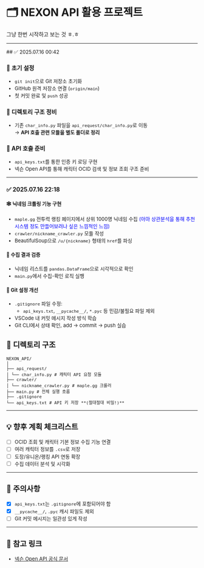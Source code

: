 # 🗂️ NEXON API 활용 프로젝트

그냥 한번 시작하고 보는 것 ㅎ.ㅎ

---
<div style = "font-size: 13px">
## ✅ 2025.07.16 00:42

### 🔧 초기 설정

- `git init`으로 Git 저장소 초기화
- GitHub 원격 저장소 연결 (`origin/main`)
- 첫 커밋 완료 및 `push` 성공

### 📁 디렉토리 구조 정비

- 기존 `char_info.py` 파일을 `api_request/char_info.py`로 이동  
  → **API 호출 관련 모듈을 별도 폴더로 정리**

### 📡 API 호출 준비

- `api_keys.txt`를 통한 인증 키 로딩 구현
- 넥슨 Open API를 통해 캐릭터 OCID 검색 및 정보 조회 구조 준비

---
### ✅ 2025.07.16 22:18

#### 🕸️ 닉네임 크롤링 기능 구현
- `maple.gg` 전투력 랭킹 페이지에서 상위 1000명 닉네임 수집 <span style="color:blue">(아마 상관분석을 통해 추천시스템 정도 만들어보려나 싶은 느낌적인 느낌)</span>
- `crawler/nickname_crawler.py` 모듈 작성
- BeautifulSoup으로 `/u/{nickname}` 형태의 `href`를 파싱

#### 🧪 수집 결과 검증
- 닉네임 리스트를 `pandas.DataFrame`으로 시각적으로 확인
- `main.py`에서 수집-확인 로직 실행

#### 🔧 Git 설정 개선
- `.gitignore` 파일 수정:
  - `api_keys.txt`, `__pycache__/`, `*.pyc` 등 민감/불필요 파일 제외
- VSCode 내 커밋 메시지 작성 방식 학습
- Git CLI에서 상태 확인, add → commit → push 실습

## 🧱 디렉토리 구조
```
NEXON_API/
│
├── api_request/
│ └── char_info.py # 캐릭터 API 요청 모듈
├── crawler/
│ └── nickname_crawler.py # maple.gg 크롤러
├── main.py # 전체 실행 흐름
├── .gitignore
└── api_keys.txt # API 키 저장 **(절대절대 비밀!)**
```
---

## 💡 향후 계획 체크리스트

- [ ] OCID 조회 및 캐릭터 기본 정보 수집 기능 연결
- [ ] 여러 캐릭터 정보를 `.csv`로 저장
- [ ] 도장/유니온/랭킹 API 연동 확장
- [ ] 수집 데이터 분석 및 시각화

---

## 📌 주의사항

- [x] `api_keys.txt`는 `.gitignore`에 포함되어야 함
- [x] `__pycache__/`, `.pyc` 캐시 파일도 제외
- [ ] Git 커밋 메시지는 일관성 있게 작성

---

## 📎 참고 링크

- [넥슨 Open API 공식 문서](https://open.api.nexon.com/)
  </div>
